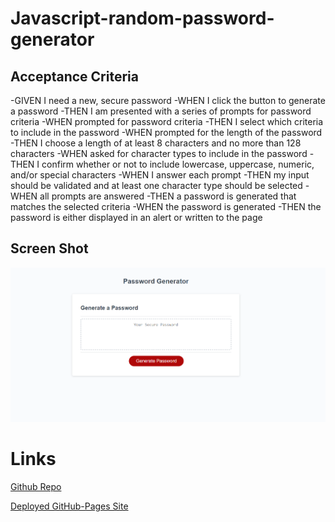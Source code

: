 # Javascript-random-password-generator

## Acceptance Criteria
-GIVEN I need a new, secure password
-WHEN I click the button to generate a password
-THEN I am presented with a series of prompts for password criteria
-WHEN prompted for password criteria
-THEN I select which criteria to include in the password
-WHEN prompted for the length of the password
-THEN I choose a length of at least 8 characters and no more than 128 characters
-WHEN asked for character types to include in the password
-THEN I confirm whether or not to include lowercase, uppercase, numeric, and/or special characters
-WHEN I answer each prompt
-THEN my input should be validated and at least one character type should be selected
-WHEN all prompts are answered
-THEN a password is generated that matches the selected criteria
-WHEN the password is generated
-THEN the password is either displayed in an alert or written to the page

## Screen Shot

![Preview of random-password-generator](images/Screenshot%202023-10-22%20144716.png)

# Links

[Github Repo](https://github.com/AdamLSmith1984/Javascript-random-password-generator.git)

[Deployed GitHub-Pages Site]()